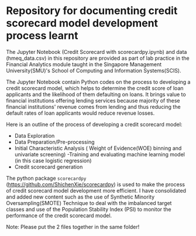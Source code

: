 # Repository for documenting credit scorecard model development process learnt

The Jupyter Notebook (Credit Scorecard with scorecardpy.ipynb)  and data (hmeq_data.csv) in this repository are provided as part of lab practice in the Financial Analytics module taught in the Singapore Management University(SMU)'s School of Computing and Information Systems(SCIS).

The Jupyter Notebook contain Python codes on the process to developing a credit scorecard model, which helps to determine the credit score of loan applicants and the likelihood of them defaulting on loans. It brings value to financial institutions offering lending services because majority of these financial institutions' revenue comes from lending and thus reducing the default rates of loan applicants would reduce revenue losses.

Here is an outline of the process of developing a credit scorecard model:
- Data Exploration
- Data Preparation/Pre-processing
- Initial Characteristic Analysis ( Weight of Evidence(WOE) binning and univariate screening)
-Training and evaluating machine learning model (in this case logistic regression)
- Credit scorecard generation

The python package `scorecardpy` (https://github.com/ShichenXie/scorecardpy)  is used to make the process of credit scorecard model development more efficient.
I have consolidated and added new content such as the use of Synthetic Minority Oversampling(SMOTE) Technique to deal with the imbalanced target classes and use of the Population Stability Index (PSI) to monitor the performance of the credit scorecard model.

Note: Please put the 2 files together in the same folder!
